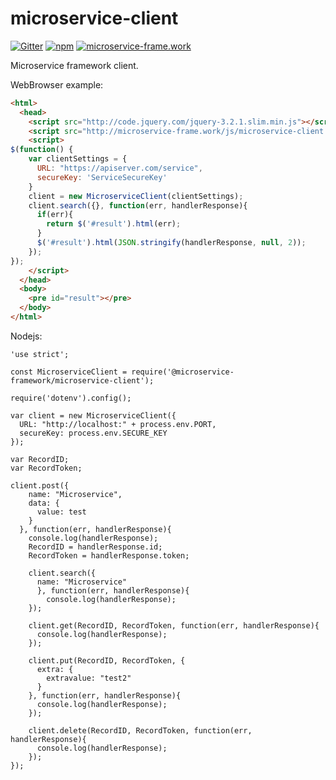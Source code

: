 # microservice-client

[![Gitter](https://img.shields.io/gitter/room/microservice-framework/chat.svg?style=flat-square)](https://gitter.im/microservice-framework/chat)
[![npm](https://img.shields.io/npm/dt/@microservice-framework/microservice-client.svg?style=flat-square)](https://www.npmjs.com/~microservice-framework)
[![microservice-frame.work](https://img.shields.io/badge/online%20docs-200-green.svg?style=flat-square)](http://microservice-frame.work)

Microservice framework client.

WebBrowser example:
```html
<html>
  <head>
    <script src="http://code.jquery.com/jquery-3.2.1.slim.min.js"></script>
    <script src="http://microservice-frame.work/js/microservice-client.min.js"></script>
    <script>
$(function() {    
    var clientSettings = {
      URL: "https://apiserver.com/service",
      secureKey: 'ServiceSecureKey'
    }
    client = new MicroserviceClient(clientSettings);
    client.search({}, function(err, handlerResponse){
      if(err){
        return $('#result').html(err);
      }
      $('#result').html(JSON.stringify(handlerResponse, null, 2));
    });
});
    </script>
  </head>
  <body>
    <pre id="result"></pre>
  </body>
</html>
```

Nodejs:

```nodejs
'use strict';

const MicroserviceClient = require('@microservice-framework/microservice-client');

require('dotenv').config();

var client = new MicroserviceClient({
  URL: "http://localhost:" + process.env.PORT,
  secureKey: process.env.SECURE_KEY
});

var RecordID;
var RecordToken;

client.post({
    name: "Microservice",
    data: {
      value: test
    }
  }, function(err, handlerResponse){
    console.log(handlerResponse);
    RecordID = handlerResponse.id;
    RecordToken = handlerResponse.token;
    
    client.search({
      name: "Microservice"
      }, function(err, handlerResponse){
        console.log(handlerResponse);
    });
    
    client.get(RecordID, RecordToken, function(err, handlerResponse){
      console.log(handlerResponse);
    });
    
    client.put(RecordID, RecordToken, {
      extra: {
        extravalue: "test2"
      }
    }, function(err, handlerResponse){
      console.log(handlerResponse);
    });
    
    client.delete(RecordID, RecordToken, function(err, handlerResponse){
      console.log(handlerResponse);
    });
});

```
